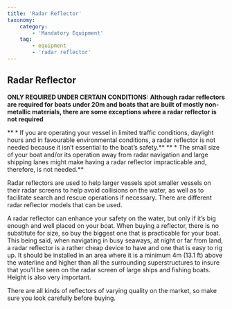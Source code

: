 ```yaml
---
title: 'Radar Reflector'
taxonomy:
    category:
        - 'Mandatory Equipment'
    tag:
        - equipment
        - 'radar reflector'
---
```


## Radar Reflector

**ONLY REQUIRED UNDER CERTAIN CONDITIONS: Although radar reflectors are required for boats under 20m and boats that are built of mostly non-metallic materials, there are some exceptions where a radar reflector is not required**

** * If you are operating your vessel in limited traffic conditions, daylight hours and in favourable environmental conditions, a radar reflector is not needed because it isn’t essential to the boat’s safety.**
** * The small size of your boat and/or its operation away from radar navigation and large shipping lanes might make having a radar reflector impracticable and, therefore, is not needed.**

Radar reflectors are used to help larger vessels spot smaller vessels on their radar screens to help avoid collisions on the water, as well as to facilitate search and rescue operations if necessary. There are different radar reflector models that can be used.

A radar reflector can enhance your safety on the water, but only if it’s big enough and well placed on your boat.  When buying a reflector, there is no substitute for size, so buy the biggest one that is practicable for your boat. This being said, when navigating in busy seaways, at night or far from land, a radar reflector is a rather cheap device to have and one that is easy to rig up. It should be installed in an area where it is a minimum 4m (13.1 ft) above the waterline and higher than all the surrounding superstructures to insure that you’ll be seen on the radar screen of large ships and fishing boats. Height is also very important.

There are all kinds of reflectors of varying quality on the market, so make sure you look carefully before buying.
